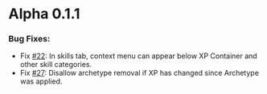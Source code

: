 # Alpha 0.1.1
### Bug Fixes:
- Fix [#22](https://github.com/Mezryss/FVTT-Genesys/issues/22): In skills tab, context menu can appear below XP Container and other skill categories.
- Fix [#27](https://github.com/Mezryss/FVTT-Genesys/issues/27): Disallow archetype removal if XP has changed since Archetype was applied.
